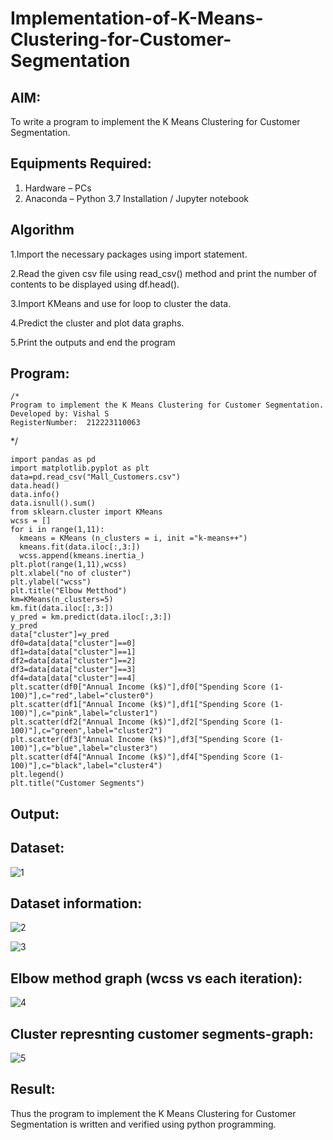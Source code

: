 # Implementation-of-K-Means-Clustering-for-Customer-Segmentation

## AIM:
To write a program to implement the K Means Clustering for Customer Segmentation.

## Equipments Required:
1. Hardware – PCs
2. Anaconda – Python 3.7 Installation / Jupyter notebook

## Algorithm
1.Import the necessary packages using import statement.

2.Read the given csv file using read_csv() method and print the number of contents to be displayed using df.head().

3.Import KMeans and use for loop to cluster the data.

4.Predict the cluster and plot data graphs.

5.Print the outputs and end the program
## Program:
```
/*
Program to implement the K Means Clustering for Customer Segmentation.
Developed by: Vishal S
RegisterNumber:  212223110063
```
*/
```
import pandas as pd
import matplotlib.pyplot as plt
data=pd.read_csv("Mall_Customers.csv")
data.head()
data.info()
data.isnull().sum()
from sklearn.cluster import KMeans
wcss = []
for i in range(1,11):
  kmeans = KMeans (n_clusters = i, init ="k-means++")
  kmeans.fit(data.iloc[:,3:])
  wcss.append(kmeans.inertia_)
plt.plot(range(1,11),wcss)
plt.xlabel("no of cluster")
plt.ylabel("wcss")
plt.title("Elbow Metthod")
km=KMeans(n_clusters=5)
km.fit(data.iloc[:,3:])
y_pred = km.predict(data.iloc[:,3:])
y_pred
data["cluster"]=y_pred
df0=data[data["cluster"]==0]
df1=data[data["cluster"]==1]
df2=data[data["cluster"]==2]
df3=data[data["cluster"]==3]
df4=data[data["cluster"]==4]
plt.scatter(df0["Annual Income (k$)"],df0["Spending Score (1-100)"],c="red",label="cluster0")
plt.scatter(df1["Annual Income (k$)"],df1["Spending Score (1-100)"],c="pink",label="cluster1")
plt.scatter(df2["Annual Income (k$)"],df2["Spending Score (1-100)"],c="green",label="cluster2")
plt.scatter(df3["Annual Income (k$)"],df3["Spending Score (1-100)"],c="blue",label="cluster3")
plt.scatter(df4["Annual Income (k$)"],df4["Spending Score (1-100)"],c="black",label="cluster4")
plt.legend()
plt.title("Customer Segments")
```

## Output:
## Dataset:
![1](https://github.com/vishal23000591/Implementation-of-K-Means-Clustering-for-Customer-Segmentation/assets/147139719/9d97df49-7ad1-4425-86e3-2c679c8895f8)

## Dataset information:
![2](https://github.com/vishal23000591/Implementation-of-K-Means-Clustering-for-Customer-Segmentation/assets/147139719/94c942ef-865b-4886-9dfe-109c8349fcd6)

![3](https://github.com/vishal23000591/Implementation-of-K-Means-Clustering-for-Customer-Segmentation/assets/147139719/8aaa5baf-70c1-4ed7-bf41-7640807d2ecd)

## Elbow method graph (wcss vs each iteration):
![4](https://github.com/vishal23000591/Implementation-of-K-Means-Clustering-for-Customer-Segmentation/assets/147139719/43cc1edc-c620-454b-9115-952b0b3b613a)

## Cluster represnting customer segments-graph:
![5](https://github.com/vishal23000591/Implementation-of-K-Means-Clustering-for-Customer-Segmentation/assets/147139719/b2cc4273-3aab-4f69-b086-42f03e07c889)

## Result:
Thus the program to implement the K Means Clustering for Customer Segmentation is written and verified using python programming.

